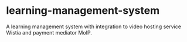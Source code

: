 # learning-management-system
A learning management system with integration to video hosting service Wistia and payment mediator MoIP.
